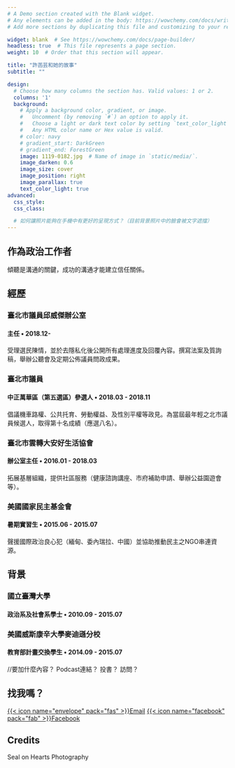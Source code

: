 ```yaml
---
# A Demo section created with the Blank widget.
# Any elements can be added in the body: https://wowchemy.com/docs/writing-markdown-latex/
# Add more sections by duplicating this file and customizing to your requirements.

widget: blank  # See https://wowchemy.com/docs/page-builder/
headless: true  # This file represents a page section.
weight: 10  # Order that this section will appear.

title: "許菡芸和她的故事"
subtitle: ""

design:
  # Choose how many columns the section has. Valid values: 1 or 2.
  columns: '1'
  background:
    # Apply a background color, gradient, or image.
    #   Uncomment (by removing `#`) an option to apply it.
    #   Choose a light or dark text color by setting `text_color_light`.
    #   Any HTML color name or Hex value is valid.
    # color: navy
    # gradient_start: DarkGreen
    # gradient_end: ForestGreen
    image: 1119-0182.jpg  # Name of image in `static/media/`.
    image_darken: 0.6
    image_size: cover
    image_position: right
    image_parallax: true
    text_color_light: true
advanced:
  css_style:
  css_class: 

  # 如何讓照片能夠在手機中有更好的呈現方式？（目前背景照片中的臉會被文字遮擋）
---
```


## 作為政治工作者

傾聽是溝通的關鍵，成功的溝通才能建立信任關係。

## 經歷

### 臺北市議員邱威傑辦公室
#### 主任 • 2018.12-
受理選民陳情，並於去隱私化後公開所有處理進度及回覆內容。撰寫法案及質詢稿，舉辦公聽會及定期公佈議員問政成果。


### 臺北市議員
#### 中正萬華區（第五選區）參選人 • 2018.03 - 2018.11
倡議機車路權、公共托育、勞動權益、及性別平權等政見。為當屆最年輕之北市議員候選人，取得第十名成績（應選八名）。

### 臺北市雲轉大安好生活協會
#### 辦公室主任 • 2016.01 - 2018.03
拓展基層組織，提供社區服務（健康諮詢講座、市府補助申請、舉辦公益園遊會等）。

### 美國國家民主基金會
#### 暑期實習生 • 2015.06 - 2015.07
聲援國際政治良心犯（緬甸、委內瑞拉、中國）並協助推動民主之NGO串連資源。


## 背景

### 國立臺灣大學
#### 政治系及社會系學士 • 2010.09 - 2015.07
### 美國威斯康辛大學麥迪遜分校
#### 教育部計畫交換學生 • 2014.09 - 2015.07

//要加什麼內容？ Podcast連結？ 投書？ 訪問？


## 找我嗎？

[{{< icon name="envelope" pack="fas" >}}Email](mailto:hyhsu27@gmail.com)
[{{< icon name="facebook" pack="fab" >}}Facebook](https://www.facebook.com/christine.hsu0)  


## Credits
Seal on Hearts Photography
